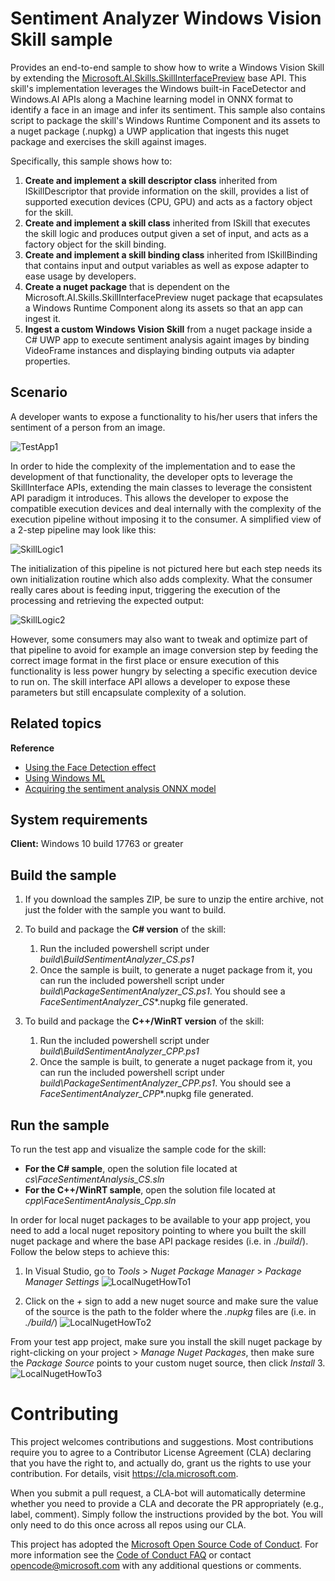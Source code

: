 ﻿# Sentiment Analyzer Windows Vision Skill sample

Provides an end-to-end sample to show how to write a Windows Vision Skill by extending the [Microsoft.AI.Skills.SkillInterfacePreview](./doc/Microsoft.AI.Skills.SkillInterfacePreview.md) base API.
This skill's implementation leverages the Windows built-in FaceDetector and Windows.AI APIs along a Machine learning model in ONNX format to identify a face in an image and infer its sentiment.
This sample also contains script to package the skill's Windows Runtime Component and its assets to a nuget package (.nupkg) a UWP application that ingests this nuget package and exercises the skill against images.

Specifically, this sample shows how to:

1. **Create and implement a skill descriptor class** inherited from ISkillDescriptor that provide information on the skill, provides a list of supported execution devices (CPU, GPU) and acts as a factory object for the skill.
2. **Create and implement a skill class** inherited from ISkill that executes the skill logic and produces output given a set of input, and acts as a factory object for the skill binding.
3. **Create and implement a skill binding class** inherited from ISkillBinding that contains input and output variables as well as expose adapter to ease usage by developers.
4. **Create a nuget package** that is dependent on the Microsoft.AI.Skills.SkillInterfacePreview nuget package that ecapsulates a Windows Runtime Component along its assets so that an app can ingest it.
5. **Ingest a custom Windows Vision Skill** from a nuget package inside a C# UWP app to execute sentiment analysis againt images by binding VideoFrame instances and displaying binding outputs via adapter properties.

## Scenario
A developer wants to expose a functionality to his/her users that infers the sentiment of a person from an image.

![TestApp1](./doc/TestApp1.jpg)

In order to hide the complexity of the implementation and to ease the development of that functionality, the developer opts to leverage the SkillInterface APIs, extending the main classes to leverage the consistent API paradigm it introduces. This allows the developer to expose the compatible execution devices and deal internally with the complexity of the execution pipeline without imposing it to the consumer. A simplified view of a 2-step pipeline may look like this: 
 
 ![SkillLogic1](./doc/SkillLogic1.jpg)

The initialization of this pipeline is not pictured here but each step needs its own initialization routine which also adds complexity. What the consumer really cares about is feeding input, triggering the execution of the processing and retrieving the expected output: 
 
 ![SkillLogic2](./doc/SkillLogic2.jpg)

However, some consumers may also want to tweak and optimize part of that pipeline to avoid for example an image conversion step by feeding the correct image format in the first place or ensure execution of this functionality is less power hungry by selecting a specific execution device to run on. The skill interface API allows a developer to expose these parameters but still encapsulate complexity of a solution. 

## Related topics
**Reference**
- [Using the Face Detection effect](https://docs.microsoft.com/en-us/uwp/api/Windows.Media.FaceAnalysis.FaceDetector)
- [Using Windows ML](https://docs.microsoft.com/en-us/windows/ai/)
- [Acquiring the sentiment analysis ONNX model](https://github.com/onnx/models/tree/master/emotion_ferplus)

## System requirements

**Client:** Windows 10 build 17763 or greater

## Build the sample

1. If you download the samples ZIP, be sure to unzip the entire archive, not just the folder with the sample you want to build.

2. To build and package the **C# version** of the skill:
    1. Run the included powershell script under *build\BuildSentimentAnalyzer_CS.ps1*
    2. Once the sample is built, to generate a nuget package from it, you can run the included powershell script under *build\PackageSentimentAnalyzer_CS.ps1*. You should see a *FaceSentimentAnalyzer_CS**.nupkg file generated.

3. To build and package the **C++/WinRT version** of the skill:
    1. Run the included powershell script under *build\BuildSentimentAnalyzer_CPP.ps1*
    2. Once the sample is built, to generate a nuget package from it, you can run the included powershell script under *build\PackageSentimentAnalyzer_CPP.ps1*. You should see a *FaceSentimentAnalyzer_CPP**.nupkg file generated.

## Run the sample

To run the test app and visualize the sample code for the skill:
- **For the C# sample**, open the solution file located at *cs\FaceSentimentAnalysis_CS.sln*
- **For the C++/WinRT sample**, open the solution file located at *cpp\FaceSentimentAnalysis_Cpp.sln*

In order for local nuget packages to be available to your app project, you need to add a local nuget repository pointing to where you built the skill nuget package and where the base API package resides (i.e. in ./*build*/). Follow the below steps to achieve this:
1. In Visual Studio, go to *Tools* \> *Nuget Package Manager* \> *Package Manager Settings*
![LocalNugetHowTo1](./doc/localNugetHowTo1.jpg)

2. Click on the *+* sign to add a new nuget source and make sure the value of the source is the path to the folder where the *.nupkg* files are (i.e. in *./build/*)
![LocalNugetHowTo2](./doc/localNugetHowTo2.jpg)

From your test app project, make sure you install the skill nuget package by right-clicking on your project \> *Manage Nuget Packages*, then make sure the *Package Source* points to your custom nuget source, then click *Install*
3. ![LocalNugetHowTo3](./doc/localNugetHowTo3.jpg)


# Contributing

This project welcomes contributions and suggestions.  Most contributions require you to agree to a
Contributor License Agreement (CLA) declaring that you have the right to, and actually do, grant us
the rights to use your contribution. For details, visit https://cla.microsoft.com.

When you submit a pull request, a CLA-bot will automatically determine whether you need to provide
a CLA and decorate the PR appropriately (e.g., label, comment). Simply follow the instructions
provided by the bot. You will only need to do this once across all repos using our CLA.

This project has adopted the [Microsoft Open Source Code of Conduct](https://opensource.microsoft.com/codeofconduct/).
For more information see the [Code of Conduct FAQ](https://opensource.microsoft.com/codeofconduct/faq/) or
contact [opencode@microsoft.com](mailto:opencode@microsoft.com) with any additional questions or comments.
